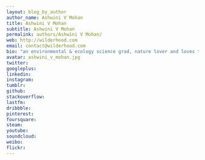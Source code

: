 ```yaml
---
layout: blog_by_author
author_name: Ashwini V Mohan
title: Ashwini V Mohan
subtitle: Ashwini V Mohan
permalink: authors/Ashwini V Mohan/
web: http://wilderhood.com
email: contact@wilderhood.com
bio: "an environmental & ecology science grad, nature lover and loves traveling"
avatar: ashwini_v_mohan.jpg
twitter: 
googleplus:
linkedin:
instagram:
tumblr:
github:
stackoverflow:
lastfm:
dribbble:
pinterest:
foursquare:
steam:
youtube:
soundcloud:
weibo:
flickr:
---
```

